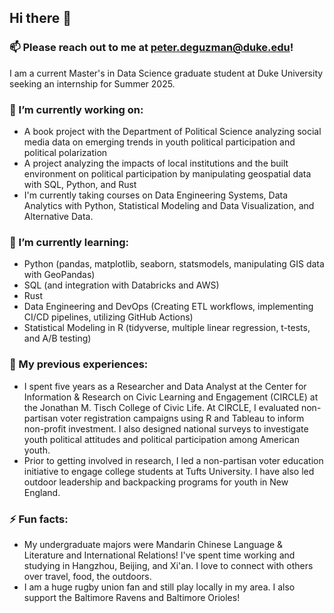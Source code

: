 ## Hi there 👋

### 📫 Please reach out to me at peter.deguzman@duke.edu!

I am a current Master's in Data Science graduate student at Duke University seeking an internship for Summer 2025.

### 🔭 I’m currently working on:  
- A book project with the Department of Political Science analyzing social media data on emerging trends in youth political participation and political polarization 
- A project analyzing the impacts of local institutions and the built environment on political participation by manipulating geospatial data with SQL, Python, and Rust
- I'm currently taking courses on Data Engineering Systems, Data Analytics with Python, Statistical Modeling and Data Visualization, and Alternative Data. 
### 🌱 I’m currently learning:
- Python (pandas, matplotlib, seaborn, statsmodels, manipulating GIS data with GeoPandas)
- SQL (and integration with Databricks and AWS)
- Rust
- Data Engineering and DevOps (Creating ETL workflows, implementing CI/CD pipelines, utilizing GitHub Actions)
- Statistical Modeling in R (tidyverse, multiple linear regression, t-tests, and A/B testing)

### :notebook: My previous experiences:
- I spent five years as a Researcher and Data Analyst at the Center for Information & Research on Civic Learning and Engagement (CIRCLE) at the Jonathan M. Tisch College of Civic Life. At CIRCLE, I evaluated non-partisan voter registration campaigns using R and Tableau to inform non-profit investment. I also designed national surveys to investigate youth political attitudes and political participation among American youth.
- Prior to getting involved in research, I led a non-partisan voter education initiative to engage college students at Tufts University. I have also led outdoor leadership and backpacking programs for youth in New England.  

### ⚡ Fun facts:
  - My undergraduate majors were Mandarin Chinese Language & Literature and International Relations! I've spent time working and studying in Hangzhou, Beijing, and Xi'an. I love to connect with others over travel, food, the outdoors.
  - I am a huge rugby union fan and still play locally in my area. I also support the Baltimore Ravens and Baltimore Orioles!

